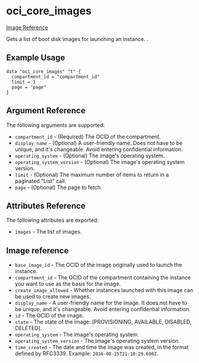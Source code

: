 # oci\_core\_images

[Image Reference][d434df37]

  [d434df37]: https://docs.us-phoenix-1.oraclecloud.com/api/#/en/iaas/20160918/Image/ "ImageReference"

Gets a list of boot disk images for launching an instance. .

## Example Usage

```
data "oci_core_images" "t" {
  compartment_id = "compartment_id"
  limit = 1
  page = "page"
}
```

## Argument Reference

The following arguments are supported:

* `compartment_id` - (Required) The OCID of the compartment.
* `display_name` - (Optional) A user-friendly name. Does not have to be unique, and it's changeable. Avoid entering confidential information.
* `operating_system` - (Optional) The image's operating system.
* `operating_system_version` - (Optional) The image's operating system version.
* `limit` - (Optional) The maximum number of items to return in a paginated "List" call.
* `page` - (Optional) The page to fetch.

## Attributes Reference

The following attributes are exported:

* `images` - The list of images.

## Image reference
* `base_image_id` - The OCID of the image originally used to launch the instance.
* `compartment_id` - The OCID of the compartment containing the instance you want to use as the basis for the image.
* `create_image_allowed` - Whether instances launched with this image can be used to create new images.
* `display_name` - A user-friendly name for the image. It does not have to be unique, and it's changeable. Avoid entering confidential information.
* `id` - The OCID of the image.
* `state` - The state of the image: [PROVISIONING, AVAILABLE, DISABLED, DELETED].
* `operating_system` - The image's operating system.
* `operating_system_version` - The image's operating system version.
* `time_created` - The date and time the image was created,  in the format defined by RFC3339.  Example: `2016-08-25T21:10:29.600Z`.
